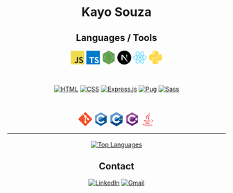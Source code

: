 <h1 align="center">Kayo Souza</h1>

<div align="center">

<h2 style="word-wrap: no-break">Languages / Tools</h2>

<a href="https://developer.mozilla.org/en-US/docs/Web/JavaScript"><img height="32" width="32" alt="JavaScript" title="JavaScript" src="https://raw.githubusercontent.com/devicons/devicon/master/icons/javascript/javascript-original.svg"></a>
<a href="https://www.typescriptlang.org"><img height="32" width="32" alt="TypeScript" title="TypeScript" src="https://raw.githubusercontent.com/devicons/devicon/master/icons/typescript/typescript-original.svg"></a>
<a href="https://nodejs.org"><img height="32" width="32" alt="Node.js" title="Node.js" src="https://raw.githubusercontent.com/devicons/devicon/master/icons/nodejs/nodejs-plain.svg"></a>
<a href="https://nextjs.org"><img height="32" width="32" alt="Next.js" title="Next.js" src="https://github.com/devicons/devicon/blob/master/icons/nextjs/nextjs-original.svg"></a>
<a href="https://react.dev"><img height="32" width="32" alt="React.js" title="React.js" src="https://raw.githubusercontent.com/devicons/devicon/master/icons/react/react-original.svg"></a>
<a href="https://www.python.org"><img height="32" width="32" alt="Python" title="Python" src="https://raw.githubusercontent.com/devicons/devicon/master/icons/python/python-plain.svg"></a>

<br>

<a href="https://developer.mozilla.org/en-US/docs/Web/HTML"><img height="32" width="32" alt="HTML" title="HTML" src="https://skillicons.dev/icons?i=html"></a></a>
<a href="https://developer.mozilla.org/en-US/docs/Web/CSS"><img height="32" width="32" alt="CSS" title="CSS" src="https://skillicons.dev/icons?i=css"></a>
<a href="https://expressjs.com"><img height="32" width="32" alt="Express.js" title="Express.js" src="https://skillicons.dev/icons?i=express"></a>
<a href="https://pugjs.org"><img height="32" width="32" alt="Pug" title="Pug" src="https://skillicons.dev/icons?i=pug"></a>
<a href="https://sass-lang.com"><img height="32" width="32" alt="Sass" title="Sass" src="https://skillicons.dev/icons?i=sass"></a>

<br>

<a href="https://git-scm.com"><img height="32" width="32" alt="Git" title="Git" src="https://raw.githubusercontent.com/devicons/devicon/master/icons/git/git-plain.svg"></a>
<a href="https://www.iso.org/standard/74528.html"><img height="32" width="32" alt="C" title="C" src="https://raw.githubusercontent.com/devicons/devicon/master/icons/c/c-original.svg"></a>
<a href="https://cplusplus.com"><img height="32" width="32" alt="C++" title="C++" src="https://raw.githubusercontent.com/devicons/devicon/master/icons/cplusplus/cplusplus-original.svg"></a>
<a href="https://learn.microsoft.com/en-us/dotnet/csharp"><img height="32" width="32" alt="CSharp" title="C#" src="https://raw.githubusercontent.com/devicons/devicon/master/icons/csharp/csharp-original.svg"></a>
<a href="https://www.java.com"><img height="32" width="32" alt="Java" title="Java" src="https://raw.githubusercontent.com/devicons/devicon/master/icons/java/java-plain.svg"></a>

</div>

<hr>

<div align="center">

<a href="https://github.com/anuraghazra/github-readme-stats"><img align="center" alt="Top Languages" src="https://github-readme-stats.vercel.app/api/top-langs/?username=Alphka&layout=compact&card_width=445&langs_count=10&theme=dracula&border_radius=5&hide=procfile&exclude_repo=Brainly-Enhancer"></a>

</div>

<div align="center">

## Contact

<a href="https://www.linkedin.com/in/kayosouza"><img alt="LinkedIn" src="https://img.shields.io/badge/LinkedIn-0077B5?style=for-the-badge&logo=linkedin&logoColor=white"></a>
<a href="mailto:kayo.felipe.souza2014@gmail.com"><img alt="Gmail" src="https://img.shields.io/badge/Gmail-333?style=for-the-badge&logo=gmail&logoColor=white"></a>

</div>
